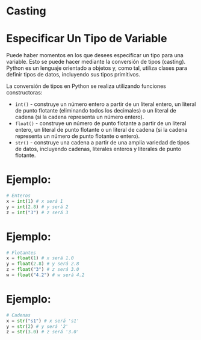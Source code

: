 # Casting

# Especificar Un Tipo de Variable

Puede haber momentos en los que desees especificar un tipo para una variable. Esto se puede hacer mediante la conversión de tipos (casting). Python es un lenguaje orientado a objetos y, como tal, utiliza clases para definir tipos de datos, incluyendo sus tipos primitivos.

La conversión de tipos en Python se realiza utilizando funciones constructoras:

- `int()` - construye un número entero a partir de un literal entero, un literal de punto flotante (eliminando todos los decimales) o un literal de cadena (si la cadena representa un número entero).
- `float()` - construye un número de punto flotante a partir de un literal entero, un literal de punto flotante o un literal de cadena (si la cadena representa un número de punto flotante o entero).
- `str()` - construye una cadena a partir de una amplia variedad de tipos de datos, incluyendo cadenas, literales enteros y literales de punto flotante.

# Ejemplo:

```python
# Enteros
x = int(1) # x será 1
y = int(2.8) # y será 2
z = int("3") # z será 3
```

# Ejemplo:

```python
# Flotantes
x = float(1) # x será 1.0
y = float(2.8) # y será 2.8
z = float("3") # z será 3.0
w = float("4.2") # w será 4.2
```

# Ejemplo:

```python
# Cadenas
x = str("s1") # x será 's1'
y = str(2) # y será '2'
z = str(3.0) # z será '3.0'
```
